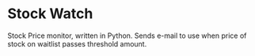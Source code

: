 # Stock Watch
Stock Price monitor, written in Python. Sends e-mail to use when price of stock on waitlist passes threshold amount.
